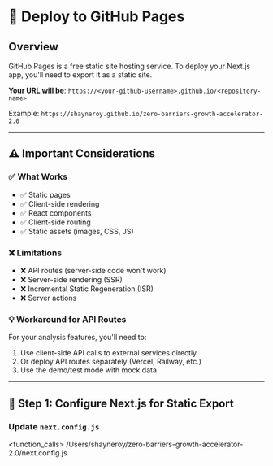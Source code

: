# 🚀 Deploy to GitHub Pages

## Overview

GitHub Pages is a free static site hosting service. To deploy your Next.js app, you'll need to export it as a static site.

**Your URL will be**: `https://<your-github-username>.github.io/<repository-name>`

Example: `https://shayneroy.github.io/zero-barriers-growth-accelerator-2.0`

---

## ⚠️ Important Considerations

### ✅ What Works

- ✅ Static pages
- ✅ Client-side rendering
- ✅ React components
- ✅ Client-side routing
- ✅ Static assets (images, CSS, JS)

### ❌ Limitations

- ❌ API routes (server-side code won't work)
- ❌ Server-side rendering (SSR)
- ❌ Incremental Static Regeneration (ISR)
- ❌ Server actions

### 💡 Workaround for API Routes

For your analysis features, you'll need to:

1. Use client-side API calls to external services directly
2. Or deploy API routes separately (Vercel, Railway, etc.)
3. Use the demo/test mode with mock data

---

## 🔧 Step 1: Configure Next.js for Static Export

### Update `next.config.js`

<function_calls>
<invoke name="read_file">
<parameter name="target_file">/Users/shayneroy/zero-barriers-growth-accelerator-2.0/next.config.js
